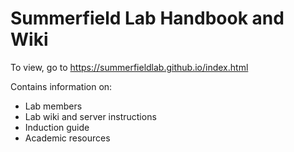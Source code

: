 # Summerfield Lab Handbook and Wiki

To view, go to https://summerfieldlab.github.io/index.html

Contains information on:
- Lab members
- Lab wiki and server instructions
- Induction guide
- Academic resources